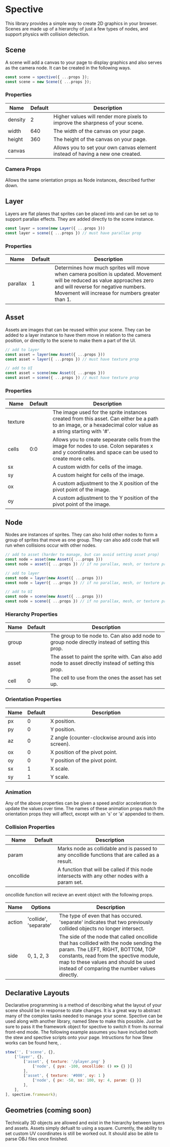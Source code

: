 # Spective
This library provides a simple way to create 2D graphics in your browser. Scenes are made up of a hierarchy of just a few types of nodes, and support physics with collision detection.

## Scene
A scene will add a canvas to your page to display graphics and also serves as the camera node. It can be created in the following ways.

```js
const scene = spective({ ...props });
const scene = new Scene({ ...props });
```

### Properties
|Name|Default|Description|
|----|-------|-----------|
|density|2|Higher values will render more pixels to improve the sharpness of your scene.|
|width|640|The width of the canvas on your page.|
|height|360|The height of the canvas on your page.|
|canvas||Allows you to set your own canvas element instead of having a new one created.|

### Camera Props
Allows the same orientation props as Node instances, described further down.

## Layer
Layers are flat planes that sprites can be placed into and can be set up to support parallax effects. They are added directly to the scene instance.

```js
const layer = scene(new Layer({ ...props }))
const layer = scene({ ...props }) // must have parallax prop
```

### Properties
|Name|Default|Description|
|----|-------|-----------|
|parallax|1|Determines how much sprites will move when camera position is updated. Movement will be reduced as value approaches zero and will reverse for negative numbers. Movement will increase for numbers greater than 1.|

## Asset
Assets are images that can be reused within your scene. They can be added to a layer instance to have them move in relation to the camera position, or directly to the scene to make them a part of the UI.

```js
// add to layer
const asset = layer(new Asset({ ...props }))
const asset = layer({ ...props }) // must have texture prop

// add to UI
const asset = scene(new Asset({ ...props }))
const asset = scene({ ...props }) // must have texture prop
```

### Properties
|Name|Default|Description|
|----|-------|-----------|
|texture||The image used for the sprite instances created from this asset. Can either be a path to an image, or a hexadecimal color value as a string starting with '#'.|
|cells|0:0|Allows you to create sepearate cells from the image for nodes to use. Colon separates x and y coordinates and space can be used to create more cells.|
|sx||A custom width for cells of the image.|
|sy||A custom height for cells of the image.|
|ox||A custom adjustment to the X position of the pivot point of the image.|
|oy||A custom adjustment to the Y position of the pivot point of the image.|

## Node
Nodes are instances of sprites. They can also hold other nodes to form a group of sprites that move as one group. They can also add code that will run when collisions occur with other nodes.

```js
// add to asset (harder to manage, but can avoid setting asset prop)
const node = asset(new Asset({ ...props }))
const node = asset({ ...props }) // if no parallax, mesh, or texture prop is found

// add to layer
const node = layer(new Asset({ ...props }))
const node = layer({ ...props }) // if no parallax, mesh, or texture prop is found

// add to UI
const node = scene(new Asset({ ...props }))
const node = scene({ ...props }) // if no parallax, mesh, or texture prop is found
```

### Hierarchy Properties
|Name|Default|Description|
|----|-------|-----------|
|group||The group to tie node to. Can also add node to group node directly instead of setting this prop.|
|asset||The asset to paint the sprite with. Can also add node to asset directly instead of setting this prop.|
|cell|0|The cell to use from the ones the asset has set up.|

### Orientation Properties
|Name|Default|Description|
|----|-------|-----------|
|px|0|X position.|
|py|0|Y position.|
|az|0|Z angle (counter-clockwise around axis into screen).|
|ox|0|X position of the pivot point.|
|oy|0|Y position of the pivot point.|
|sx|1|X scale.|
|sy|1|Y scale.|

### Animation
Any of the above properties can be given a speed and/or acceleration to update the values over time. The names of these animation props match the orientation props they will affect, except with an 's' or 'a' appended to them.

### Collision Properties
|Name|Default|Description|
|----|-------|-----------|
|param||Marks node as collidable and is passed to any oncollide functions that are called as a result.|
|oncollide||A function that will be called if this node intersects with any other nodes with a param set.|

oncollide function will recieve an event object with the following props.

|Name|Options|Description|
|----|-------|-----------|
|action|'collide', 'separate'|The type of even that has occured. 'separate' indicates that two previously collided objects no longer intersect.|
|side|0, 1, 2, 3|The side of the node that called oncollide that has collided with the node sending the param. The LEFT, RIGHT, BOTTOM, TOP constants, read from the spective module, map to these values and should be used instead of comparing the number values directly.

## Declarative Layouts
Declarative programming is a method of describing what the layout of your scene should be in response to state changes. It is a great way to abstract many of the complex tasks needed to manage your scene. Spective can be used along with another library, named Stew to make this possible. Just be sure to pass it the framework object for spective to switch it from its normal front-end mode. The following example assumes you have included both the stew and spective scripts onto your page. Intructions for how Stew works can be found here, .

```js
stew('', ['scene', {},
	['layer', {},
		['asset', { texture: '/player.png' }
			['node', { pya: -100, oncollide: () => {} }]
		],
		['asset', { texture: '#000', oy: 1 }
			['node', { px: -50, sx: 100, sy: 4, param: {} }]
		],
	],
], spective.framework);
```

## Geometries (coming soon)
Technically 3D objects are allowed and exist in the hierarchy between layers and assets. Assets simply defualt to using a square. Currently, the ability to set custom UV coordinates is still be worked out. It should also be able to parse OBJ files once finished.
